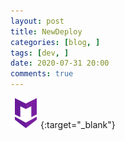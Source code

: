 ```yaml
---
layout: post
title: NewDeploy
categories: [blog, ]
tags: [dev, ]
date: 2020-07-31 20:00
comments: true
---
```


![IMGtext](https://github.com/adam-p/markdown-here/raw/master/src/common/images/icon48.png "Describe"){:target="_blank"}  
